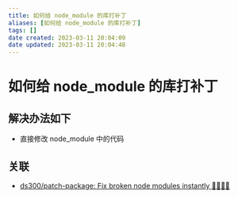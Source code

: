 ```yaml
---
title: 如何给 node_module 的库打补丁
aliases: [如何给 node_module 的库打补丁]
tags: []
date created: 2023-03-11 20:04:09
date updated: 2023-03-11 20:04:48
---
```


# 如何给 node_module 的库打补丁

## 解决办法如下

- 直接修改 node_module 中的代码


## 关联

- [ds300/patch-package: Fix broken node modules instantly 🏃🏽‍♀️💨](https://github.com/ds300/patch-package)
